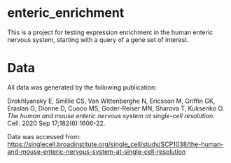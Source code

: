 # enteric_enrichment
This is a project for testing expression enrichment in the human enteric nervous system, starting with a query of a gene set of interest.

# Data
All data was generated by the following publication:

Drokhlyansky E, Smillie CS, Van Wittenberghe N, Ericsson M, Griffin GK, Eraslan G, Dionne D, Cuoco MS, Goder-Reiser MN, Sharova T, Kuksenko O. *The human and mouse enteric nervous system at single-cell resolution.* Cell. 2020 Sep 17;182(6):1606-22. 

Data was accessed from:
https://singlecell.broadinstitute.org/single_cell/study/SCP1038/the-human-and-mouse-enteric-nervous-system-at-single-cell-resolution
